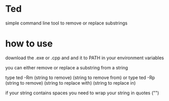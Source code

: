 # Ted
simple command line tool to remove or replace substrings

# how to use

download the .exe or .cpp and and it to PATH in your environment variables

you can either remove or replace a substring from a string

type ted -Rm (string to remove) (string to remove from)
or type ted -Rp (string to remove) (string to replace with) (string to replace in)

if your string contains spaces you need to wrap your string in quotes ("")

